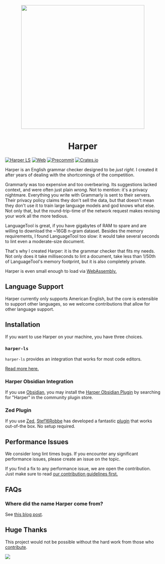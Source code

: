 <div id="header" align="center">
    <img src="logo.svg" width="400px" />
    <h1>Harper</h1>
</div>

[![Harper LS](https://github.com/elijah-potter/harper/actions/workflows/build_harper_ls.yml/badge.svg)](https://github.com/elijah-potter/harper/actions/workflows/build_harper_ls.yml)
[![Web](https://github.com/elijah-potter/harper/actions/workflows/build_web.yml/badge.svg)](https://github.com/elijah-potter/harper/actions/workflows/build_web.yml)
[![Precommit](https://github.com/elijah-potter/harper/actions/workflows/precommit.yml/badge.svg)](https://github.com/elijah-potter/harper/actions/workflows/precommit.yml)
[![Crates.io](https://img.shields.io/crates/v/harper-ls)](https://crates.io/crates/harper-ls)

Harper is an English grammar checker designed to be _just right._
I created it after years of dealing with the shortcomings of the competition.

Grammarly was too expensive and too overbearing.
Its suggestions lacked context, and were often just plain _wrong_.
Not to mention: it's a privacy nightmare.
Everything you write with Grammarly is sent to their servers.
Their privacy policy claims they don't sell the data, but that doesn't mean they don't use it to train large language models and god knows what else.
Not only that, but the round-trip-time of the network request makes revising your work all the more tedious.

LanguageTool is great, if you have gigabytes of RAM to spare and are willing to download the ~16GB n-gram dataset.
Besides the memory requirements, I found LanguageTool too slow: it would take several seconds to lint even a moderate-size document.

That's why I created Harper: it is the grammar checker that fits my needs.
Not only does it take milliseconds to lint a document, take less than 1/50th of LanguageTool's memory footprint,
but it is also completely private.

Harper is even small enough to load via [WebAssembly.](https://writewithharper.com)

## Language Support

Harper currently only supports American English, but the core is extensible to support other languages, so we welcome contributions that allow for other language support.

## Installation

If you want to use Harper on your machine, you have three choices.

### `harper-ls`

`harper-ls` provides an integration that works for most code editors.

[Read more here.](./harper-ls/README.md)

### Harper Obsidian Integration

If you use [Obsidian](https://obsidian.md/), you may install the [Harper Obsidian Plugin](https://github.com/elijah-potter/harper-obsidian-plugin) by searching for "Harper" in the community plugin store.

### Zed Plugin

If you use [Zed](https://zed.dev/), [Stef16Robbe](https://github.com/Stef16Robbe) has developed a fantastic [plugin](https://github.com/Stef16Robbe/harper_zed) that works out-of-the box.
No setup required.

## Performance Issues

We consider long lint times bugs.
If you encounter any significant performance issues, please create an issue on the topic.

If you find a fix to any performance issue, we are open the contribution.
Just make sure to read [our contribution guidelines first.](https://github.com/elijah-potter/harper/blob/master/CONTRIBUTING.md)

## FAQs

### Where did the name Harper come from?

See [this blog post](https://elijahpotter.dev/articles/naming_harper).

## Huge Thanks

This project would not be possible without the hard work from those who [contribute](/CONTRIBUTING.md).

<a href="https://github.com/elijah-potter/harper/graphs/contributors">
  <img src="https://contrib.rocks/image?repo=elijah-potter/harper" />
</a>
